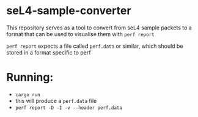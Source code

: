 # seL4-sample-converter

This repository serves as a tool to convert from seL4 sample packets to a format that can
be used to visualise them with ``perf report``

``perf report`` expects a file called ``perf.data`` or similar,
which should be stored in a format specific to perf

# Running:
- ``cargo run``
- this will produce a ``perf.data`` file
- ``perf report -D -I -v --header perf.data``